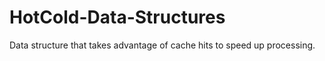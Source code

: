 # HotCold-Data-Structures
Data structure that takes advantage of cache hits to speed up processing.
